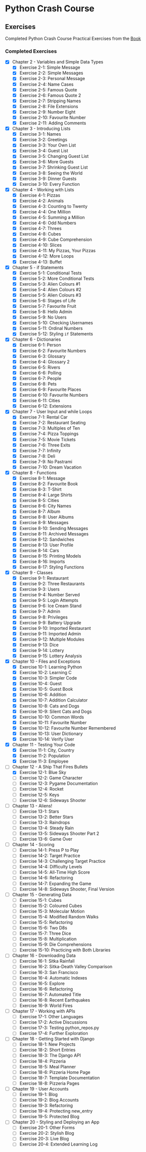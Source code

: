 # Python Crash Course

## Exercises
Completed Python Crash Course Practical Exercises from the [Book](https://nostarch.com/python-crash-course-3rd-edition)

### Completed Exercises
- [x] Chapter 2 - Variables and Simple Data Types
	- [x] Exercise 2-1: Simple Message
	- [x] Exercise 2-2: Simple Messages
	- [x] Exercise 2-3: Personal Message
	- [x] Exercise 2-4: Name Cases
	- [x] Exercise 2-5: Famous Quote
	- [x] Exercise 2-6: Famous Quote 2
	- [x] Exercise 2-7: Stripping Names
	- [x] Exercise 2-8: File Extensions
	- [x] Exercise 2-9: Number Eight
	- [x] Exercise 2-10: Favourite Number
	- [x] Exercise 2-11: Adding Comments
- [x] Chapter 3 - Introducing Lists
    - [x] Exercise 3-1: Names
    - [x] Exercise 3-2: Greetings
    - [x] Exercise 3-3: Your Own List
    - [x] Exercise 3-4: Guest List
    - [x] Exercise 3-5: Changing Guest List
    - [x] Exercise 3-6: More Guests
    - [x] Exercise 3-7: Shrinking Guest List
    - [x] Exercise 3-8: Seeing the World
    - [x] Exercise 3-9: Dinner Guests
    - [x] Exercise 3-10: Every Function
- [x] Chapter 4 - Working with Lists
    - [x] Exercise 4-1: Pizzas
    - [x] Exercise 4-2: Animals
    - [x] Exercise 4-3: Counting to Twenty
    - [x] Exercise 4-4: One Million
    - [x] Exercise 4-5: Summing a Million
    - [x] Exercise 4-6: Odd Numbers
    - [x] Exercise 4-7: Threes
    - [x] Exercise 4-8: Cubes
    - [x] Exercise 4-9: Cube Comprehension
    - [x] Exercise 4-10: Slices
    - [x] Exercise 4-11: My Pizzas, Your Pizzas
    - [x] Exercise 4-12: More Loops
    - [x] Exercise 4-13: Buffet
- [x] Chapter 5 - if Statements
    - [x] Exercise 5-1: Conditional Tests
    - [x] Exercise 5-2: More Conditional Tests
    - [x] Exercise 5-3: Alien Colours #1
    - [x] Exercise 5-4: Alien Colours #2
    - [x] Exercise 5-5: Alien Colours #3
    - [x] Exercise 5-6: Stages of Life
    - [x] Exercise 5-7: Favourite Fruit
    - [x] Exercise 5-8: Hello Admin
    - [x] Exercise 5-9: No Users
    - [x] Exercise 5-10: Checking Usernames
    - [x] Exercise 5-11: Ordinal Numbers
    - [x] Exercise 5-12: Styling `if` Statements
- [x] Chapter 6 - Dictionaries
    - [x] Exercise 6-1: Person
    - [x] Exercise 6-2: Favourite Numbers
    - [x] Exercise 6-3: Glossary
    - [x] Exercise 6-4: Glossary 2
    - [x] Exercise 6-5: Rivers
    - [x] Exercise 6-6: Polling
    - [x] Exercise 6-7: People
    - [x] Exercise 6-8: Pets
    - [x] Exercise 6-9: Favourite Places
    - [x] Exercise 6-10: Favourite Numbers
    - [x] Exercise 6-11: Cities
    - [x] Exercise 6-12: Extensions
- [x] Chapter 7 - User Input and while Loops
    - [x] Exercise 7-1: Rental Car
    - [x] Exercise 7-2: Restaurant Seating
    - [x] Exercise 7-3: Multiples of Ten
    - [x] Exercise 7-4: Pizza Toppings
    - [x] Exercise 7-5: Movie Tickets
    - [x] Exercise 7-6: Three Exits
    - [x] Exercise 7-7: Infinity
    - [x] Exercise 7-8: Deli
    - [x] Exercise 7-9: No Pastrami
    - [x] Exercise 7-10: Dream Vacation
- [x] Chapter 8 - Functions
    - [x] Exercise 8-1: Message
    - [x] Exercise 8-2: Favourite Book
    - [x] Exercise 8-3: T-Shirt
    - [x] Exercise 8-4: Large Shirts
    - [x] Exercise 8-5: Cities
    - [x] Exercise 8-6: City Names
    - [x] Exercise 8-7: Album
    - [x] Exercise 8-8: User Albums
    - [x] Exercise 8-9: Messages
    - [x] Exercise 8-10: Sending Messages
    - [x] Exercise 8-11: Archived Messages
    - [x] Exercise 8-12: Sandwiches
    - [x] Exercise 8-13: User Profile
    - [x] Exercise 8-14: Cars
    - [x] Exercise 8-15: Printing Models
    - [x] Exercise 8-16: Imports
    - [x] Exercise 8-17: Styling Functions
- [x] Chapter 9 - Classes
    - [x] Exercise 9-1: Restaurant
    - [x] Exercise 9-2: Three Restaurants
    - [x] Exercise 9-3: Users
    - [x] Exercise 9-4: Number Served
    - [x] Exercise 9-5: Login Attempts
    - [x] Exercise 9-6: Ice Cream Stand
    - [x] Exercise 9-7: Admin
    - [x] Exercise 9-8: Privileges
    - [x] Exercise 9-9: Battery Upgrade
    - [x] Exercise 9-10: Imported Restaurant
    - [x] Exercise 9-11: Imported Admin
    - [x] Exercise 9-12: Multiple Modules
    - [x] Exercise 9-13: Dice
    - [x] Exercise 9-14: Lottery
    - [x] Exercise 9-15: Lottery Analysis
- [x] Chapter 10 - Files and Exceptions
    - [x] Exercise 10-1: Learning Python
    - [x] Exercise 10-2: Learning C
    - [x] Exercise 10-3: Simpler Code
    - [x] Exercise 10-4: Guest
    - [x] Exercise 10-5: Guest Book
    - [x] Exercise 10-6: Addition
    - [x] Exercise 10-7: Addition Calculator
    - [x] Exercise 10-8: Cats and Dogs
    - [x] Exercise 10-9: Silent Cats and Dogs
    - [x] Exercise 10-10: Common Words
    - [x] Exercise 10-11: Favourite Number
    - [x] Exercise 10-12: Favourite Number Remembered
    - [x] Exercise 10-13: User Dictionary
    - [x] Exercise 10-14: Verify User
- [x] Chapter 11 - Testing Your Code
    - [x] Exercise 11-1: City, Country
    - [x] Exercise 11-2: Population
    - [x] Exercise 11-3: Employee
- [ ] Chapter 12 - A Ship That Fires Bullets
    - [x] Exercise 12-1: Blue Sky
    - [ ] Exercise 12-2: Game Character
    - [ ] Exercise 12-3: Pygame Documentation
    - [ ] Exercise 12-4: Rocket
    - [ ] Exercise 12-5: Keys
    - [ ] Exercise 12-6: Sideways Shooter
- [ ] Chapter 13 - Aliens!
    - [ ] Exercise 13-1: Stars
    - [ ] Exercise 13-2: Better Stars
    - [ ] Exercise 13-3: Raindrops
    - [ ] Exercise 13-4: Steady Rain
    - [ ] Exercise 13-5: Sideways Shooter Part 2
    - [ ] Exercise 13-6: Game Over
- [ ] Chapter 14 - Scoring
    - [ ] Exercise 14-1: Press P to Play
    - [ ] Exercise 14-2: Target Practice
    - [ ] Exercise 14-3: Challenging Target Practice
    - [ ] Exercise 14-4: Difficulty Levels
    - [ ] Exercise 14-5: All-Time High Score
    - [ ] Exercise 14-6: Refactoring
    - [ ] Exercise 14-7: Expanding the Game
    - [ ] Exercise 14-8: Sideways Shooter, Final Version
- [ ] Chapter 15 - Generating Data
    - [ ] Exercise 15-1: Cubes
    - [ ] Exercise 15-2: Coloured Cubes
    - [ ] Exercise 15-3: Molecular Motion
    - [ ] Exercise 15-4: Modified Random Walks
    - [ ] Exercise 15-5: Refactoring
    - [ ] Exercise 15-6: Two D8s
    - [ ] Exercise 15-7: Three Dice
    - [ ] Exercise 15-8: Multiplication
    - [ ] Exercise 15-9: Die Comprehensions
    - [ ] Exercise 15-10: Practicing with Both Libraries
- [ ] Chapter 16 - Downloading Data
    - [ ] Exercise 16-1: Sitka Rainfall
    - [ ] Exercise 16-2: Sitka-Death Valley Comparison
    - [ ] Exercise 16-3: San Francisco
    - [ ] Exercise 16-4: Automatic Indexes
    - [ ] Exercise 16-5: Explore
    - [ ] Exercise 16-6: Refactoring
    - [ ] Exercise 16-7: Automated Title
    - [ ] Exercise 16-8: Recent Earthquakes
    - [ ] Exercise 16-9: World Fires
- [ ] Chapter 17 - Working with APIs
    - [ ] Exercise 17-1: Other Languages
    - [ ] Exercise 17-2: Active Discussions
    - [ ] Exercise 17-3: Testing python_repos.py
    - [ ] Exercise 17-4: Further Exploration
- [ ] Chapter 18 - Getting Started with Django
    - [ ] Exercise 18-1: New Projects
    - [ ] Exercise 18-2: Short Entries
    - [ ] Exercise 18-3: The Django API
    - [ ] Exercise 18-4: Pizzeria
    - [ ] Exercise 18-5: Meal Planner
    - [ ] Exercise 18-6: Pizzeria Home Page
    - [ ] Exercise 18-7: Template Documentation
    - [ ] Exercise 18-8: Pizzeria Pages
- [ ] Chapter 19 - User Accounts
    - [ ] Exercise 19-1: Blog
    - [ ] Exercise 19-2: Blog Accounts
    - [ ] Exercise 19-3: Refactoring
    - [ ] Exercise 19-4: Protecting new_entry
    - [ ] Exercise 19-5: Protected Blog
- [ ] Chapter 20 - Styling and Deploying an App
    - [ ] Exercise 20-1: Other Forms
    - [ ] Exercise 20-2: Stylish Blog
    - [ ] Exercise 20-3: Live Blog
    - [ ] Exercise 20-4: Extended Learning Log
